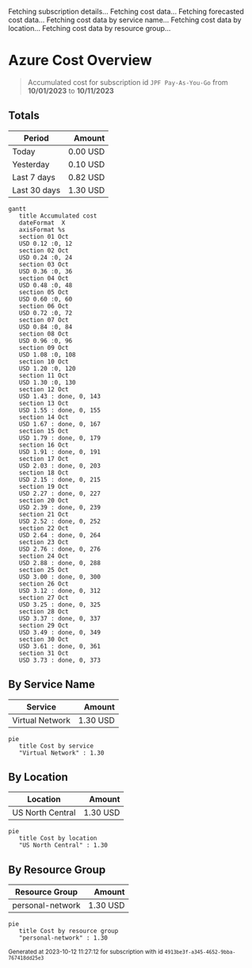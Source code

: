 Fetching subscription details...
Fetching cost data...
Fetching forecasted cost data...
Fetching cost data by service name...
Fetching cost data by location...
Fetching cost data by resource group...
# Azure Cost Overview

> Accumulated cost for subscription id `JPF Pay-As-You-Go` from **10/01/2023** to **10/11/2023**

## Totals

|Period|Amount|
|---|---:|
|Today|0.00 USD|
|Yesterday|0.10 USD|
|Last 7 days|0.82 USD|
|Last 30 days|1.30 USD|

```mermaid
gantt
   title Accumulated cost
   dateFormat  X
   axisFormat %s
   section 01 Oct
   USD 0.12 :0, 12
   section 02 Oct
   USD 0.24 :0, 24
   section 03 Oct
   USD 0.36 :0, 36
   section 04 Oct
   USD 0.48 :0, 48
   section 05 Oct
   USD 0.60 :0, 60
   section 06 Oct
   USD 0.72 :0, 72
   section 07 Oct
   USD 0.84 :0, 84
   section 08 Oct
   USD 0.96 :0, 96
   section 09 Oct
   USD 1.08 :0, 108
   section 10 Oct
   USD 1.20 :0, 120
   section 11 Oct
   USD 1.30 :0, 130
   section 12 Oct
   USD 1.43 : done, 0, 143
   section 13 Oct
   USD 1.55 : done, 0, 155
   section 14 Oct
   USD 1.67 : done, 0, 167
   section 15 Oct
   USD 1.79 : done, 0, 179
   section 16 Oct
   USD 1.91 : done, 0, 191
   section 17 Oct
   USD 2.03 : done, 0, 203
   section 18 Oct
   USD 2.15 : done, 0, 215
   section 19 Oct
   USD 2.27 : done, 0, 227
   section 20 Oct
   USD 2.39 : done, 0, 239
   section 21 Oct
   USD 2.52 : done, 0, 252
   section 22 Oct
   USD 2.64 : done, 0, 264
   section 23 Oct
   USD 2.76 : done, 0, 276
   section 24 Oct
   USD 2.88 : done, 0, 288
   section 25 Oct
   USD 3.00 : done, 0, 300
   section 26 Oct
   USD 3.12 : done, 0, 312
   section 27 Oct
   USD 3.25 : done, 0, 325
   section 28 Oct
   USD 3.37 : done, 0, 337
   section 29 Oct
   USD 3.49 : done, 0, 349
   section 30 Oct
   USD 3.61 : done, 0, 361
   section 31 Oct
   USD 3.73 : done, 0, 373
```

## By Service Name

|Service|Amount|
|---|---:|
|Virtual Network|1.30 USD|

```mermaid
pie
   title Cost by service
   "Virtual Network" : 1.30
```

## By Location

|Location|Amount|
|---|---:|
|US North Central|1.30 USD|

```mermaid
pie
   title Cost by location
   "US North Central" : 1.30
```

## By Resource Group

|Resource Group|Amount|
|---|---:|
|personal-network|1.30 USD|

```mermaid
pie
   title Cost by resource group
   "personal-network" : 1.30
```

<sup>Generated at 2023-10-12 11:27:12 for subscription with id `4913be3f-a345-4652-9bba-767418dd25e3`</sup>
